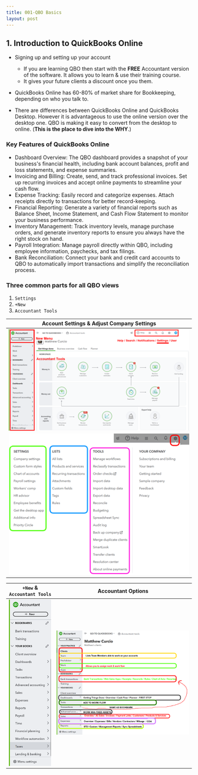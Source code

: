 ```yaml
---
title: 001-QBO Basics
layout: post
---
```



## 1. Introduction to QuickBooks Online


- Signing up and setting up your account
     - If you are learning QBO then start with the **FREE** Accountant version of the software. It allows you to learn & use their training course.
     - It gives your future clients a discount once you them.
  
- QuickBooks Online has 60-80% of market share for Bookkeeping, depending on who you talk to.  

- There are differences between QuickBooks Online and QuickBooks Desktop. However it is advantageous to use the online version over the desktop one. QBO is making it easy to convert from the desktop to online. (**This is the place to dive into the WHY**.)


### Key Features of QuickBooks Online

- Dashboard Overview: The QBO dashboard provides a snapshot of your business's financial health, including bank account balances, profit and loss statements, and expense summaries.  
- Invoicing and Billing: Create, send, and track professional invoices. Set up recurring invoices and accept online payments to streamline your cash flow.  
- Expense Tracking: Easily record and categorize expenses. Attach receipts directly to transactions for better record-keeping.  
- Financial Reporting: Generate a variety of financial reports such as Balance Sheet, Income Statement, and Cash Flow Statement to monitor your business performance.  
- Inventory Management: Track inventory levels, manage purchase orders, and generate inventory reports to ensure you always have the right stock on hand.  
- Payroll Integration: Manage payroll directly within QBO, including employee information, paychecks, and tax filings.  
- Bank Reconciliation: Connect your bank and credit card accounts to QBO to automatically import transactions and simplify the reconciliation process.  

### Three common parts for all QBO views

1. `Settings`
2. `+New` 
3. `Accountant Tools`

|Account Settings & Adjust Company Settings|
|:-:|
|![Start](/assets/images/1.getting-things-done.BIG.png)|
|![Settings](/assets/images/gear-settings_2024-06-19_09-49-27.png)|


|`+New` & `Accountant Tools`|Accountant Options|
|:--:|:--:|
|![qbo.left.panel](/assets/images/qbo.left.panel.png)|![my-clients](/assets/images/my-clients-page_2024-06-19_10-09-25.png)|

